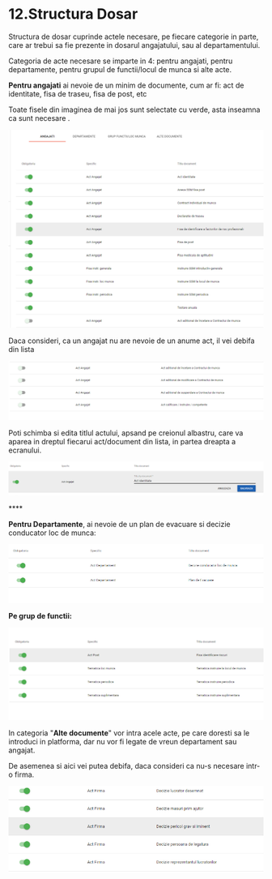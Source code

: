# 12.Structura Dosar

Structura de dosar cuprinde actele necesare, pe fiecare categorie in parte, care ar trebui sa fie prezente in dosarul angajatului, sau al departamentului.

 Categoria de acte necesare se imparte in 4: pentru angajati, pentru departamente, pentru grupul de functii/locul de munca si alte acte.



**Pentru angajati** ai nevoie de un minim de documente, cum ar fi: act de identitate, fisa de traseu, fisa de post, etc

Toate fisele din imaginea de mai jos sunt selectate cu verde, asta inseamna ca sunt necesare . 

![](../.gitbook/assets/image%20%28117%29.png)

Daca consideri, ca un angajat nu are nevoie de un anume act, il vei debifa din lista

![](../.gitbook/assets/image%20%28115%29.png)

Poti schimba si edita titlul actului, apsand pe creionul albastru, care va aparea in dreptul fiecarui act/document din lista, in partea dreapta a ecranului.

![](../.gitbook/assets/image%20%28118%29.png)

\*\*\*\*

**Pentru Departamente**, ai nevoie de un plan de evacuare si decizie conducator loc de munca:

![](../.gitbook/assets/image%20%28111%29.png)

**Pe grup de functii:**

![](../.gitbook/assets/image%20%28113%29.png)

In categoria "**Alte documente**" vor intra acele acte, pe care doresti sa le introduci in platforma, dar nu vor fi legate de vreun departament sau angajat.

De asemenea si aici vei putea debifa, daca consideri ca nu-s necesare intr-o firma.

![](../.gitbook/assets/image%20%28116%29.png)













